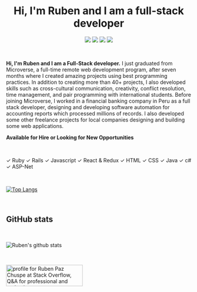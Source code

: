 <h1 align="center">Hi, I'm Ruben and I am a full-stack developer</h1>

<p align="center">
    <a href="https://angel.co/u/rubenpazch" alt="Angel">
        <img src="https://img.shields.io/badge/Angel-Profile-lightgrey" /></a>
    <a href="https://twitter.com/rubenpazch" alt="Twitter">
        <img src="https://img.shields.io/badge/Twitter-Profile-blue" /></a>
    <a href="https://www.linkedin.com/in/rubenpch/" alt="Linkedin">
        <img src="https://img.shields.io/badge/Linkedin-Profile-blue" /></a>
    <a href="http://rubenpazchuspe.me/" alt="Ruben Paz Chuspe">
        <img src="https://img.shields.io/badge/Personal%20Site-rubenpazch.github.io-green" /></a>
</p>

<br/>

<b> Hi, I'm Ruben and I am a Full-Stack developer.</b> I just graduated from Microverse, a full-time remote web development program, after seven months where I created amazing projects using best programming practices. In addition to creating more than 40+ projects, I also developed skills such as cross-cultural communication, creativity, conflict resolution, time management, and pair programming with international students. Before joining Microverse, I worked in a financial banking company in Peru as a full stack developer, designing and developing software automation for accounting reports which processed millions of records. I also developed some other freelance projects for local companies designing and building some web applications.

<b>Available for Hire or Looking for New Opportunities</b>

<br/>


 &#10003; Ruby  &#10003; Rails  &#10003; Javascript &#10003;  React & Redux &#10003;   HTML &#10003; CSS &#10003; Java &#10003; c# &#10003; ASP-Net

<br/>

[![Top Langs](https://github-readme-stats.vercel.app/api/top-langs/?username=rubenpazch&layout=compact)](https://github.com/rubenpazch/github-readme-stats)





<br/>

<h2>GitHub stats</h2>

<br/>


![Ruben's github stats](https://github-readme-stats.vercel.app/api?username=rubenpazch&show_icons=true&theme=dracula)

<br/>


<a href="https://stackoverflow.com/users/8272786/ruben-paz-chuspe"><img src="https://stackoverflow.com/users/flair/8272786.png" width="208" height="58" alt="profile for Ruben Paz Chuspe at Stack Overflow, Q&amp;A for professional and enthusiast programmers" title="profile for Ruben Paz Chuspe at Stack Overflow, Q&amp;A for professional and enthusiast programmers"></a>

